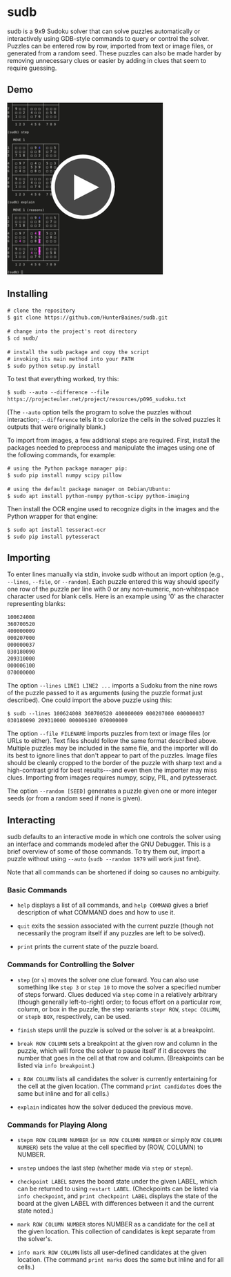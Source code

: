 sudb
====

sudb is a 9x9 Sudoku solver that can solve puzzles automatically or
interactively using GDB-style commands to query or control the solver.
Puzzles can be entered row by row, imported from text or image files, or
generated from a random seed. These puzzles can also be made harder by
removing unnecessary clues or easier by adding in clues that seem to
require guessing.


Demo
----
<a href="https://raw.githubusercontent.com/HunterBaines/sudb/master/screenshots/sudb_demo.webm"><img alt="watch demo" src="screenshots/sudb_demo.png"/></a>


Installing
----------
```shell
# clone the repository
$ git clone https://github.com/HunterBaines/sudb.git

# change into the project's root directory
$ cd sudb/

# install the sudb package and copy the script 
# invoking its main method into your PATH
$ sudo python setup.py install
```

To test that everything worked, try this:

```shell
$ sudb --auto --difference --file https://projecteuler.net/project/resources/p096_sudoku.txt
```

(The `--auto` option tells the program to solve the puzzles without
interaction; `--difference` tells it to colorize the cells in the solved
puzzles it outputs that were originally blank.)

To import from images, a few additional steps are required. First, install
the packages needed to preprocess and manipulate the images using one of
the following commands, for example:

```shell
# using the Python package manager pip:
$ sudo pip install numpy scipy pillow

# using the default package manager on Debian/Ubuntu:
$ sudo apt install python-numpy python-scipy python-imaging
```

Then install the OCR engine used to recognize digits in the images and the
Python wrapper for that engine:

```shell
$ sudo apt install tesseract-ocr
$ sudo pip install pytesseract
```


Importing
---------
To enter lines manually via stdin, invoke sudb without an import option
(e.g., `--lines`, `--file`, or `--random`). Each puzzle entered this way
should specify one row of the puzzle per line with 0 or any non-numeric,
non-whitespace character used for blank cells. Here is an example using '0'
as the character representing blanks:

```
100624008
360700520
400000009
000207000
000000037
030180090
209310000
000006100
070000000
```

The option `--lines LINE1 LINE2 ...` imports a Sudoku from the nine rows of
the puzzle passed to it as arguments (using the puzzle format just
described). One could import the above puzzle using this:

```shell
$ sudb --lines 100624008 360700520 400000009 000207000 000000037 030180090 209310000 000006100 070000000
```

The option `--file FILENAME` imports puzzles from text or image files (or
URLs to either). Text files should follow the same format described above.
Multiple puzzles may be included in the same file, and the importer will do
its best to ignore lines that don't appear to part of the puzzles. Image
files should be cleanly cropped to the border of the puzzle with sharp text
and a high-contrast grid for best results---and even then the importer may
miss clues. Importing from images requires numpy, scipy, PIL, and
pytesseract.

The option `--random [SEED]` generates a puzzle given one or more integer
seeds (or from a random seed if none is given).


Interacting
-----------
sudb defaults to an interactive mode in which one controls the solver using
an interface and commands modeled after the GNU Debugger. This is a brief
overview of some of those commands. To try them out, import a puzzle without
using `--auto` (`sudb --random 1979` will work just fine).

Note that all commands can be shortened if doing so causes no ambiguity. 


### Basic Commands ###
* `help` displays a list of all commands, and `help COMMAND` gives a brief
  description of what COMMAND does and how to use it.

* `quit` exits the session associated with the current puzzle (though not
  necessarily the program itself if any puzzles are left to be solved).

* `print` prints the current state of the puzzle board.


### Commands for Controlling the Solver ###
* `step` (or `s`) moves the solver one clue forward. You can also use something
  like `step 3` or `step 10` to move the solver a specified number of steps
  forward. Clues deduced via `step` come in a relatively arbitrary (though
  generally left-to-right) order; to focus effort on a particular row,
  column, or box in the puzzle, the step variants `stepr ROW`, `stepc
  COLUMN`, or `stepb BOX`, respectively, can be used.

* `finish` steps until the puzzle is solved or the solver is at a breakpoint.

* `break ROW COLUMN` sets a breakpoint at the given row and column in the
  puzzle, which will force the solver to pause itself if it discovers the number
  that goes in the cell at that row and column. (Breakpoints can be listed via
  `info breakpoint`.)

* `x ROW COLUMN` lists all candidates the solver is currently entertaining for
  the cell at the given location. (The command `print candidates` does the same
  but inline and for all cells.)

* `explain` indicates how the solver deduced the previous move.


### Commands for Playing Along ###
* `stepm ROW COLUMN NUMBER` (or `sm ROW COLUMN NUMBER` or simply `ROW COLUMN
  NUMBER`) sets the value at the cell specified by (ROW, COLUMN) to NUMBER.

* `unstep` undoes the last step (whether made via `step` or `stepm`).

* `checkpoint LABEL` saves the board state under the given LABEL, which can be
  returned to using `restart LABEL`. (Checkpoints can be listed via `info
  checkpoint`, and `print checkpoint LABEL` displays the state of the board at
  the given LABEL with differences between it and the current state noted.)

* `mark ROW COLUMN NUMBER` stores NUMBER as a candidate for the cell at the
  given location. This collection of candidates is kept separate from the
  solver's.

* `info mark ROW COLUMN` lists all user-defined candidates at the given
  location. (The command `print marks` does the same but inline and for all
  cells.)

